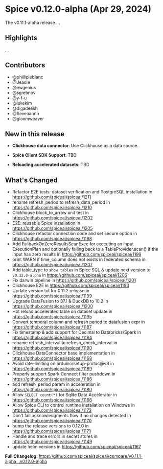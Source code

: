 # Spice v0.12.0-alpha (Apr 29, 2024)

The v0.11.1-alpha release ...

## Highlights

...

## Contributors

- @phillipleblanc
- @Jeadie
- @ewgenius
- @sgrebnov
- @y-f-u
- @lukekim
- @digadeesh
- @Sevenannn
- @gloomweaver

## New in this release

- **Clickhouse data connector**: Use Clickhouse as a data source.

- **Spice Client SDK Support**: TBD

- **Reloading accelerated datasets**: TBD

## What's Changed

- Refactor E2E tests: dataset verification and PostgreSQL installation in https://github.com/spiceai/spiceai/1211
- rename refresh_period to refresh_data_period in https://github.com/spiceai/spiceai/1210
- Clickhouse block_to_arrow unit test in https://github.com/spiceai/spiceai/1202
- E2E: reusable Spice installation in https://github.com/spiceai/spiceai/1205
- Clickhouse refactor connection code and set secure option in https://github.com/spiceai/spiceai/1198
- Add FallbackOnZeroResultsScanExec for executing an input ExecutionPlan and optionally falling back to a TableProvider.scan() if the input has zero results in https://github.com/spiceai/spiceai/1196
- print WARN if time_column does not exists in federated schema in https://github.com/spiceai/spiceai/1207
- Add table_type to `show tables` in Spice SQL & update next version to `v0.12.0-alpha` in https://github.com/spiceai/spiceai/1206
- Fix darwin pipeline in https://github.com/spiceai/spiceai/1201
- Clickhouse E2E in https://github.com/spiceai/spiceai/1193
- Update version.txt for 0.11.2 release in https://github.com/spiceai/spiceai/1199
- Upgrade DataFusion to 37.1 & DuckDB to 10.2 in https://github.com/spiceai/spiceai/1200
- Hot reload accelerated table on dataset update in https://github.com/spiceai/spiceai/1195
- Convert temporal column and refresh period to datafusion expr in https://github.com/spiceai/spiceai/1187
- Fix timestamp & add support for Decimal to Databricks/Spark in https://github.com/spiceai/spiceai/1194
- rename refresh_interval to refresh_check_interval in https://github.com/spiceai/spiceai/1190
- Clickhouse DataConnector base implementation in https://github.com/spiceai/spiceai/1168
- Avoid rate-limiting on arduino/setup-protoc@v3 in https://github.com/spiceai/spiceai/1189
- Properly support Spark Connect filter pushdown in https://github.com/spiceai/spiceai/1186
- add refresh_period param in acceleration in https://github.com/spiceai/spiceai/1180
- Allow `SELECT count(*)` for Sqlite Data Accelerator in https://github.com/spiceai/spiceai/1166
- Allow Spice CLI to control runtime installation on Windows in https://github.com/spiceai/spiceai/1173
- Don't fail acknowledgments flow if no changes detected in https://github.com/spiceai/spiceai/1170
- bump the release versions to 0.12.0 in https://github.com/spiceai/spiceai/1171
- Handle and trace errors in secret stores in https://github.com/spiceai/spiceai/1149
- update helm versions in https://github.com/spiceai/spiceai/1167

**Full Changelog**: https://github.com/spiceai/spiceai/compare/v0.11.1-alpha...v0.12.0-alpha
